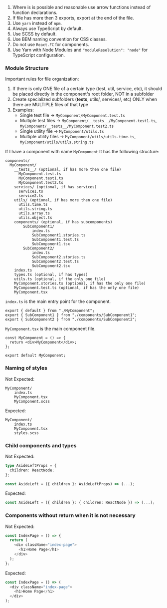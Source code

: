 1. Where is is possible and reasonable use arrow functions instead of function declarations.
2. If file has more then 3 exports, export at the end of the file.
3. Use `yarn` instead of `npm`.
4. Always use TypeScript by default.
5. Use SCSS by default.
6. Use BEM naming convention for CSS classes.
7. Do not use `React.FC` for components.
8. Use Yarn with Node Modules and `"moduleResolution": "node"` for TypeScript configuration.

### Module Structure

Important rules for file organization:

1. If there is only ONE file of a certain type (test, util, service, etc), it should be placed directly in the component's root folder, NOT in a subfolder
2. Create specialized subfolders (**tests**, utils/, services/, etc) ONLY when there are MULTIPLE files of that type
3. Examples:
   - Single test file → `MyComponent/MyComponent.test.ts`
   - Multiple test files → `MyComponent/__tests__/MyComponent.test1.ts`, `MyComponent/__tests__/MyComponent.test2.ts`
   - Single utility file → `MyComponent/utils.ts`
   - Multiple utility files → `MyComponent/utils/utils.time.ts`, `MyComponent/utils/utils.string.ts`

If I have a component with name `MyComponent`
It has the following structure:

```
components/
  MyComponent/
    __tests__/ (optional, if has more then one file)
      MyComponent.test.ts
      MyComponent.test1.ts
      MyComponent.test2.ts
    services/ (optional, if has services)
      service1.ts
      service2.ts
    utils/ (optional, if has more then one file)
      utils.time.ts
      utils.string.ts
      utils.array.ts
      utils.object.ts
    components/ (optional, if has subcomponents)
        SubComponent1/
            index.ts
            SubComponent1.stories.ts
            SubComponent1.test.ts
            SubComponent1.tsx
        SubComponent2/
            index.ts
            SubComponent2.stories.ts
            SubComponent2.test.ts
            SubComponent2.tsx
    index.ts
    types.ts (optional, if has types)
    utils.ts (optional, if the only one file)
    MyComponent.stories.ts (optional, if has the only one file)
    MyComponent.test.ts (optional, if has the only one file)
    MyComponent.tsx
```

`index.ts` is the main entry point for the component.

```
export { default } from "./MyComponent";
export { SubComponent1 } from "./components/SubComponent1";
export { SubComponent2 } from "./components/SubComponent2";
```

`MyComponent.tsx` is the main component file.

```
const MyComponent = () => {
  return <div>MyComponent</div>;
};

export default MyComponent;
```

### Naming of styles

Not Expected:

```
MyComponent/
    index.ts
    MyComponent.tsx
    MyComponent.scss
```

Expected:

```
MyComponent/
    index.ts
    MyComponent.tsx
    styles.scss
```

### Child components and types

Not Expected:

```ts
type AsideLeftProps = {
  children: ReactNode;
};

const AsideLeft = ({ children }: AsideLeftProps) => (...);
```

Expected:

```ts
const AsideLeft = ({ children }: { children: ReactNode }) => (...);
```

### Components without return when it is not necessary

Not Expected:

```ts
const IndexPage = () => {
  return (
    <div className="index-page">
      <h1>Home Page</h1>
    </div>
  );
};
```

Expected:

```ts
const IndexPage = () => (
  <div className="index-page">
    <h1>Home Page</h1>
  </div>
);
```
